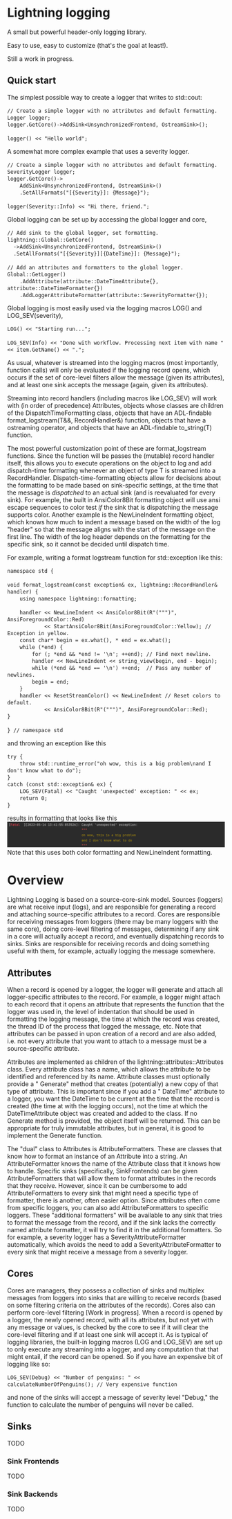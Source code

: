 # Lightning logging

A small but powerful header-only logging library.

Easy to use, easy to customize (that's the goal at least!).

Still a work in progress.

## Quick start

The simplest possible way to create a logger that writes to std::cout:

    // Create a simple logger with no attributes and default formatting.
    Logger logger;
    logger.GetCore()->AddSink<UnsynchronizedFrontend, OstreamSink>();

    logger() << "Hello world";

A somewhat more complex example that uses a severity logger.

    // Create a simple logger with no attributes and default formatting.
    SeverityLogger logger;
    logger.GetCore()->
        AddSink<UnsynchronizedFrontend, OstreamSink>()
        .SetAllFormats("[{Severity}]: {Message}");
    
    logger(Severity::Info) << "Hi there, friend.";

Global logging can be set up by accessing the global logger and core,

    // Add sink to the global logger, set formatting.
    lightning::Global::GetCore()
      ->AddSink<UnsynchronizedFrontend, OstreamSink>()
      .SetAllFormats("[{Severity}][{DateTime}]: {Message}");

    // Add an attributes and formatters to the global logger.
    Global::GetLogger()
        .AddAttribute(attribute::DateTimeAttribute{}, attribute::DateTimeFormatter{})
        .AddLoggerAttributeFormatter(attribute::SeverityFormatter{});

Global logging is most easily used via the logging macros LOG() and LOG_SEV(severity),

    LOG() << "Starting run...";

    LOG_SEV(Info) << "Done with workflow. Processing next item with name " << item.GetName() << ".";

As usual, whatever is streamed into the logging macros (most importantly, function calls) will only be evaluated if the
logging record opens, which occurs if the set of core-level filters allow the message (given its attributes), and at
least one sink accepts the message (again, given its attributes).

Streaming into record handlers (including macros like LOG_SEV) will work with (in order of precedence) Attributes,
objects whose classes are children of the DispatchTimeFormatting class, objects that have an ADL-findable
format_logstream(T&&, RecordHandler&) function, objects that have a ostreaming operator, and objects that have an
ADL-findable to_string(T) function.

The most powerful customization point of these are format_logstream functions. Since the function will be passes
the  (mutable) record handler itself, this allows you to execute operations on the object to log and add dispatch-time
formatting whenever an object of type T is streamed into a RecordHandler. Dispatch-time-formatting objects allow for
decisions about the formatting to be made based on sink-specific settings, at the time that the message is *dispatched*
to an actual sink (and is reevaluated for every sink). For example, the built in AnsiColor8Bit formatting object will
use ansi escape sequences to color test *if* the sink that is dispatching the message supports color. Another example is
the NewLineIndent formatting object, which knows how much to indent a message based on the width of the log "header" so
that the message aligns with the start of the message on the first line. The width of the log header depends on the
formatting for the specific sink, so it cannot be decided until dispatch time.

For example, writing a format logstream function for std::exception like this:

    namespace std {
    
    void format_logstream(const exception& ex, lightning::RecordHandler& handler) {
        using namespace lightning::formatting;
        
        handler << NewLineIndent << AnsiColor8Bit(R"(""")", AnsiForegroundColor::Red)
                << StartAnsiColor8Bit(AnsiForegroundColor::Yellow); // Exception in yellow.
        const char* begin = ex.what(), * end = ex.what();
        while (*end) {
            for (; *end && *end != '\n'; ++end); // Find next newline.
            handler << NewLineIndent << string_view(begin, end - begin);
            while (*end && *end == '\n') ++end;  // Pass any number of newlines.
            begin = end;
        }
        handler << ResetStreamColor() << NewLineIndent // Reset colors to default.
                << AnsiColor8Bit(R"(""")", AnsiForegroundColor::Red);
    }
    
    } // namespace std

and throwing an exception like this

    try {
        throw std::runtime_error("oh wow, this is a big problem\nand I don't know what to do");
    }
    catch (const std::exception& ex) {
        LOG_SEV(Fatal) << "Caught 'unexpected' exception: " << ex;
        return 0;
    }

results in formatting that looks like this
![Alt text](./images/formatted-exception.png)
Note that this uses both color formatting and NewLineIndent formatting.

# Overview

Lightning Logging is based on a source-core-sink model. Sources (loggers) are what receive input (logs), and are
responsible for generating a record and attaching source-specific attributes to a record. Cores are responsible for
receiving messages from loggers (there may be many loggers with the same core), doing core-level filtering of messages,
determining if any sink in a core will actually accept a record, and eventually dispatching records to sinks. Sinks are
responsible for receiving records and doing something useful with them, for example, actually logging the message
somewhere.

## Attributes

When a record is opened by a logger, the logger will generate and attach all logger-specific attributes to the record.
For example, a logger might attach to each record that it opens an attribute that represents the function that the
logger was used in, the level of indentation that should be used in formatting the logging message, the time at which
the record was created, the thread ID of the process that logged the message, etc. Note that attributes can be passed in
upon creation of a record and are also added, i.e. not every attribute that you want to attach to a message must be a
source-specific attribute.

Attributes are implemented as children of the lightning::attributes::Attributes class. Every attribute class has a name,
which allows the attribute to be identified and referenced by its name. Attribute classes must optionally provide a "
Generate" method that creates (potentially) a new copy of that type of attribute. This is important since if you add a "
DateTime" attribute to a logger, you want the DateTime to be current at the time that the record is created (the time at
with the logging occurs), not the time at which the DateTimeAttribute object was created and added to the class. If no
Generate method is provided, the object itself will be returned. This can be appropriate for truly immutable attributes,
but in general, it is good to implement the Generate function.

The "dual" class to Attributes is AttributeFormatters. These are classes that know how to format an instance of an
Attribute into a string. An AttributeFormatter knows the name of the Attribute class that it knows how to handle.
Specific sinks (specifically, SinkFrontends) can be given AttributeFormatters that will allow them to format attributes
in the records that they receive. However, since it can be cumbersome to add AttributeFormatters to every sink that
might need a specific type of formatter, there is another, often easier option. Since attributes often come from
specific loggers, you can also add AttributeFormatters to specific loggers. These "additional formatters" will be
available to any sink that tries to format the message from the record, and if the sink lacks the correctly named
attribute formatter, it will try to find it in the additional formatters. So for example, a severity logger has a
SeverityAttributeFormatter automatically, which avoids the need to add a SeverityAttributeFormatter to every sink that
might receive a message from a severity logger.

## Cores

Cores are managers, they possess a collection of sinks and multiplex messages from loggers into sinks that are willing
to receive records (based on some filtering criteria on the attributes of the records). Cores also can perform
core-level filtering [Work in progress]. When a record is opened by a logger, the newly opened record, with all its
attributes, but not yet with any message or values, is checked by the core to see if it will clear the core-level
filtering and if at least one sink will accept it. As is typical of logging libraries, the built-in logging macros (LOG
and LOG_SEV) are set up to only execute any streaming into a logger, and any computation that that might entail, if the
record can be opened. So if you have an expensive bit of logging like so:

    LOG_SEV(Debug) << "Number of penguins: " << calculateNumberOfPenguins(); // Very expensive function

and none of the sinks will accept a message of severity level "Debug," the function to calculate the number of penguins
will never be called.

## Sinks

TODO

### Sink Frontends

TODO

### Sink Backends

TODO
